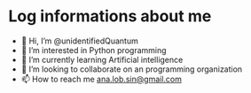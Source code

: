 # Log informations about me
- 👋 Hi, I’m @unidentifiedQuantum
- 👀 I’m interested in Python programming
- 🌱 I’m currently learning Artificial intelligence
- 💞️ I’m looking to collaborate on an programming organization
- 📫 How to reach me ana.lob.sin@gmail.com

<!---
unidentifiedQuantum/unidentifiedQuantum is a ✨ special ✨ repository because its `README.md` (this file) appears on your GitHub profile.
You can click the Preview link to take a look at your changes.
--->
